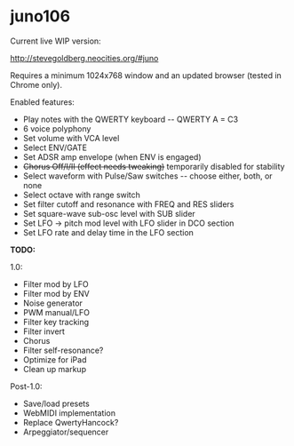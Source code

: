 # juno106

Current live WIP version:

http://stevegoldberg.neocities.org/#juno

Requires a minimum 1024x768 window and an updated browser (tested in Chrome only).

Enabled features:

* Play notes with the QWERTY keyboard -- QWERTY A = C3
* 6 voice polyphony
* Set volume with VCA level
* Select ENV/GATE
* Set ADSR amp envelope (when ENV is engaged)
* ~~Chorus Off/I/II (effect needs tweaking)~~ temporarily disabled for stability
* Select waveform with Pulse/Saw switches -- choose either, both, or none
* Select octave with range switch
* Set filter cutoff and resonance with FREQ and RES sliders
* Set square-wave sub-osc level with SUB slider
* Set LFO -> pitch mod level with LFO slider in DCO section
* Set LFO rate and delay time in the LFO section

**TODO:**

1.0:

* Filter mod by LFO
* Filter mod by ENV
* Noise generator
* PWM manual/LFO
* Filter key tracking
* Filter invert
* Chorus
* Filter self-resonance?
* Optimize for iPad
* Clean up markup
 
Post-1.0:

* Save/load presets
* WebMIDI implementation
* Replace QwertyHancock?
* Arpeggiator/sequencer
